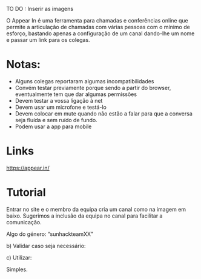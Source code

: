 TO DO : Inserir as imagens



O Appear In  é uma ferramenta para chamadas e conferências online que permite a articulação de chamadas com várias pessoas com o mínimo de esforço, bastando apenas a configuração de um canal dando-lhe um nome e passar um link para os colegas.

# Notas:
* Alguns colegas reportaram algumas incompatibilidades
* Convém testar previamente porque sendo a partir do browser, eventualmente tem que dar algumas permissões
* Devem testar a vossa ligação à net
* Devem usar um microfone e testá-lo
* Devem colocar em mute quando não estão a falar para que a conversa seja fluída e sem ruído de fundo.
* Podem usar a app para mobile

# Links
https://appear.in/

# Tutorial

Entrar no site e o membro da equipa cria um canal como na imagem em baixo. Sugerimos a inclusão da equipa no canal para facilitar a comunicação. 

Algo do género: “sunhackteamXX”


b) Validar caso seja necessário:


c) Utilizar:


Simples.

